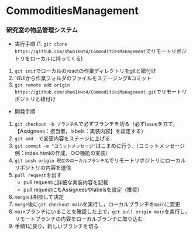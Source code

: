# CommoditiesManagement
### 研究室の物品管理システム
- 実行手順
(1. `git clone https://github.com/shun1kwt4/CommoditiesManagement`でリモートリポジトリをローカルに持ってくる)
1. `git init`でローカルのreactの作業ディレクトリをgitと紐付け
2. `GUIから作業フォルダのファイルをステージング&コミット
3. `git remote add origin https://github.com/shun1kwt4/CommoditiesManagement.git`でリモートリポジトリと紐付け
- 開発手順
1. `git checkout -b ブランチ名`で必ずブランチを切る（必ずIssueを立て，【Assignees：担当者，labels：実装内容】を設定する）
2. `git add .`で変更内容をステージに上げる．
3. `git commit -m "コミットメッセージ"`はこまめに行う．（コミットメッセージ例：index.htmlの作成，○○機能の実装）
4. `git push origin 現在のローカルブランチ名`でリモートリポジトリにローカルリポジトリの内容を送信
5. `pull request`を出す
   - pull requestに詳細な実装内容を記載
   - pull requestにもAssigneesやlabelsを設定（推奨）
6. `merge`は相談して決定
7. `merge`後に`git checkout main`を実行し，ローカルブランチを`main`に変更
8. `main`ブランチにいることを確認した上で，`git pull origin main`を実行し，リモートブランチの内容をローカルブランチに取り込む
9. 手順1に戻り，新しいブランチを切る
